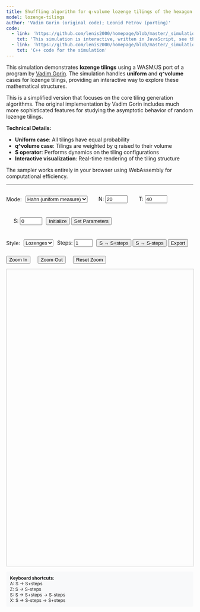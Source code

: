 ```yaml
---
title: Shuffling algorithm for q-volume lozenge tilings of the hexagon
model: lozenge-tilings
author: 'Vadim Gorin (original code); Leonid Petrov (porting)'
code:
  - link: 'https://github.com/lenis2000/homepage/blob/master/_simulations/lozenge_tilings/2025-06-02-q-vol-Gorin.md'
    txt: 'This simulation is interactive, written in JavaScript, see the source code of this page at the link'
  - link: 'https://github.com/lenis2000/homepage/blob/master/_simulations/lozenge_tilings/2025-06-02-q-vol-Gorin.cpp'
    txt: 'C++ code for the simulation'
---
```


<style>
  /* Basic styling for the canvas and controls */
  #lozenge-canvas {
    width: 100%;
    max-width: 1200px;
    height: 80vh;
    max-height: 800px;
    border: 1px solid #ccc;
    display: block;
    margin: 0 auto;
  }
  .controls {
    margin-bottom: 10px;
    display: flex;
    flex-wrap: wrap;
    gap: 10px;
    align-items: center;
  }
  .controls > * {
    flex-shrink: 0;
  }
  .keyboard-info {
    margin-top: 10px;
    padding: 10px;
    background-color: #f8f9fa;
    border-radius: 4px;
    font-size: 12px;
  }
  
  /* Mobile responsiveness */
  @media (max-width: 768px) {
    #lozenge-canvas {
      height: 60vh;
      min-height: 400px;
    }
    .controls {
      font-size: 14px;
    }
    .controls input[type="number"] {
      width: 50px !important;
    }
    .controls button {
      padding: 5px 10px;
      font-size: 13px;
    }
    .keyboard-info {
      display: none;
    }
  }
</style>

<script src="/js/2025-06-02-q-vol-Gorin.js"></script>

This simulation demonstrates **lozenge tilings** using a WASM/JS port of a program by [Vadim Gorin](https://www.stat.berkeley.edu/~vadicgor/research.html). The simulation handles **uniform** and **q^volume** cases for lozenge tilings, providing an interactive way to explore these mathematical structures.

This is a simplified version that focuses on the core tiling generation algorithms. The original implementation by Vadim Gorin includes much more sophisticated features for studying the asymptotic behavior of random lozenge tilings.

**Technical Details:**
- **Uniform case**: All tilings have equal probability
- **q^volume case**: Tilings are weighted by q raised to their volume
- **S operator**: Performs dynamics on the tiling configurations
- **Interactive visualization**: Real-time rendering of the tiling structure

The sampler works entirely in your browser using WebAssembly for computational efficiency.

---

<!-- Controls for the simulation -->
<div class="controls">
  <label for="mode">Mode: </label>
  <select id="mode">
    <option value="6">Hahn (uniform measure)</option>
    <option value="5">q-Hahn (measure q^vol)</option>
  </select>
  
  <label for="N" style="margin-left: 20px;">N: </label>
  <input id="N" type="number" value="20" min="1" max="200" style="width: 60px;">
  
  <label for="T" style="margin-left: 20px;">T: </label>
  <input id="T" type="number" value="40" min="1" max="500" style="width: 60px;">
  
  <label for="S" style="margin-left: 20px;">S: </label>
  <input id="S" type="number" value="0" min="0" style="width: 60px;">
  
  <span id="q-group" style="display:none;">
    <label for="q" style="margin-left: 20px;">q: </label>
    <input id="q" type="number" value="0.9" step="0.1" min="0.01" style="width: 60px;">
  </span>
  
  <button id="initialize">Initialize</button>
  <button id="set-parameters">Set Parameters</button>
</div>

<div class="controls">
  <label for="style">Style: </label>
  <select id="style">
    <option value="1" selected>Lozenges</option>
    <option value="5">Z² paths</option>
  </select>
  
  <label for="steps">Steps: </label>
  <input id="steps" type="number" value="1" min="1" max="10" style="width: 50px;">
  
  <button id="step-plus">S → S+steps</button>
  <button id="step-minus">S → S-steps</button>
  <button id="export">Export</button>
</div>

<div class="controls">
  <button id="zoom-in">Zoom In</button>
  <button id="zoom-out" style="margin-left: 10px;">Zoom Out</button>
  <button id="zoom-reset" style="margin-left: 10px;">Reset Zoom</button>
</div>

<div id="info" style="margin-bottom: 10px; font-weight: bold;"></div>

<!-- Visualization canvas -->
<canvas id="lozenge-canvas"></canvas>

<div class="keyboard-info">
  <strong>Keyboard shortcuts:</strong><br>
  A: S → S+steps<br>
  Z: S → S-steps<br>
  S: S → S+steps → S-steps<br>
  X: S → S-steps → S+steps
</div>

<script>
Module.onRuntimeInitialized = async function() {
    // WASM Interface Class
    class WASMInterface {
        constructor() {
            this.ready = false;
            this.N_param = 20;
            this.T_param = 40;
            this.S_param = 0;
            this.mode_param = 6;
            this.q_param = 0.9;
            this.paths = [];
        }

        async initialize() {
            // Wrap exported functions
            this.initializeTiling = Module.cwrap('initializeTiling', 'number', ['number', 'number', 'number', 'number', 'number'], {async: true});
            this.performSOperator = Module.cwrap('performSOperator', 'number', [], {async: true});
            this.performSMinusOperator = Module.cwrap('performSMinusOperator', 'number', [], {async: true});
            this.exportPaths = Module.cwrap('exportPaths', 'number', [], {async: true});
            this.updateParameters = Module.cwrap('updateParameters', 'number', ['number', 'number'], {async: true});
            this.freeString = Module.cwrap('freeString', null, ['number']);
            this.getProgress = Module.cwrap('getProgress', 'number', []);
            
            this.ready = true;
            console.log('WASM module loaded successfully');
        }

        async initializeTilingWasm(params) {
            if (!this.ready) throw new Error('WASM not ready');
            
            this.N_param = params.N;
            this.T_param = params.T;
            this.S_param = params.S;
            this.mode_param = params.mode;
            this.q_param = params.q;

            try {
                const ptr = await this.initializeTiling(params.N, params.T, params.S, params.mode, params.q);
                const jsonStr = Module.UTF8ToString(ptr);
                this.freeString(ptr);
                
                const result = JSON.parse(jsonStr);
                if (result.error) {
                    throw new Error(result.error);
                }
                
                // Auto-export paths
                await this.refreshPaths();
                return result;
            } catch (error) {
                throw new Error(`Initialization failed: ${error.message}`);
            }
        }

        async stepForward() {
            if (!this.ready) throw new Error('WASM not ready');
            if (this.S_param >= this.T_param) throw new Error('Cannot perform S→S+1: already at maximum');

            try {
                const ptr = await this.performSOperator();
                const jsonStr = Module.UTF8ToString(ptr);
                this.freeString(ptr);
                
                const result = JSON.parse(jsonStr);
                if (result.error) {
                    throw new Error(result.error);
                }
                
                this.S_param = result.s;
                await this.refreshPaths();
                return result;
            } catch (error) {
                throw new Error(`S operator failed: ${error.message}`);
            }
        }

        async stepBackward() {
            if (!this.ready) throw new Error('WASM not ready');
            if (this.S_param <= 0) throw new Error('Cannot perform S→S-1: already at minimum');

            try {
                const ptr = await this.performSMinusOperator();
                const jsonStr = Module.UTF8ToString(ptr);
                this.freeString(ptr);
                
                const result = JSON.parse(jsonStr);
                if (result.error) {
                    throw new Error(result.error);
                }
                
                this.S_param = result.s;
                await this.refreshPaths();
                return result;
            } catch (error) {
                throw new Error(`S- operator failed: ${error.message}`);
            }
        }

        async refreshPaths() {
            try {
                const ptr = await this.exportPaths();
                const jsonStr = Module.UTF8ToString(ptr);
                this.freeString(ptr);
                
                const result = JSON.parse(jsonStr);
                if (!result.error) {
                    this.paths = result.paths;
                }
            } catch (error) {
                console.error('Failed to refresh paths:', error);
            }
        }

        getPaths() {
            return this.paths;
        }

        getParameters() {
            return {
                N: this.N_param,
                T: this.T_param,
                S: this.S_param,
                mode: this.mode_param,
                q: this.q_param
            };
        }

        async updateParametersWasm(params) {
            if (!this.ready) throw new Error('WASM not ready');
            
            try {
                const ptr = await this.updateParameters(params.mode, params.q);
                const jsonStr = Module.UTF8ToString(ptr);
                this.freeString(ptr);
                
                const result = JSON.parse(jsonStr);
                if (result.error) {
                    throw new Error(result.error);
                }
                
                this.mode_param = params.mode;
                this.q_param = params.q;
                return result;
            } catch (error) {
                throw new Error(`Parameter update failed: ${error.message}`);
            }
        }

        exportPlanePartition() {
            // Return current paths as plane partition
            return this.paths;
        }

        static transposeMatrix(matrix) {
            if (matrix.length === 0) return [];
            const rows = matrix.length;
            const cols = matrix[0].length;
            const transposed = Array(cols).fill(null).map(() => Array(rows));

            for (let i = 0; i < rows; i++) {
                for (let j = 0; j < cols; j++) {
                    transposed[j][i] = matrix[i][j];
                }
            }

            return transposed;
        }
    }

    // Tiling Visualizer Class
    class TilingVisualizer {
        constructor(canvas) {
            this.canvas = canvas;
            this.ctx = canvas.getContext('2d');
            this.style = 2; // Default: classical with borders

            this.colors = {
                gray1: '#D0FFD0', // Green-tinted (down rhombi)
                gray2: '#D0D0FF', // Blue-tinted (up rhombi)
                gray3: '#FFB0B0', // Red-tinted (background)
                black: '#000000',
                white: '#FFFFFF'
            };

            this.zoomLevel = 1.0;
            this.panX = 0;
            this.panY = 0;
            this.isPanning = false;
            this.lastMouseX = 0;
            this.lastMouseY = 0;

            this.setupCanvas();
            this.setupMouseHandlers();
        }

        setupCanvas() {
            const dpr = window.devicePixelRatio || 1;
            
            // Get the actual canvas element dimensions from CSS
            const rect = this.canvas.getBoundingClientRect();
            const displayWidth = rect.width || 1200;
            const displayHeight = rect.height || 800;

            // Set internal size accounting for device pixel ratio
            this.canvas.width = displayWidth * dpr;
            this.canvas.height = displayHeight * dpr;
            
            // Scale context to ensure correct drawing operations
            this.ctx.scale(dpr, dpr);
        }

        setupMouseHandlers() {
            this.canvas.addEventListener('wheel', (e) => {
                e.preventDefault();
                
                const width = this.canvas.width / (window.devicePixelRatio || 1);
                const height = this.canvas.height / (window.devicePixelRatio || 1);
                const centerX = width / 2;
                const centerY = height / 2;
                
                const zoomFactor = e.deltaY > 0 ? 0.97 : 1.03;
                const newZoom = Math.max(0.1, Math.min(10.0, this.zoomLevel * zoomFactor));
                
                const scale = newZoom / this.zoomLevel;
                this.panX = centerX - (centerX - this.panX) * scale;
                this.panY = centerY - (centerY - this.panY) * scale;
                
                this.zoomLevel = newZoom;
                
                if (this.lastPaths) {
                    this.draw(this.lastPaths, this.lastN, this.lastT, this.lastS);
                }
            });

            this.canvas.addEventListener('mousedown', (e) => {
                this.isPanning = true;
                this.lastMouseX = e.clientX;
                this.lastMouseY = e.clientY;
                this.canvas.style.cursor = 'grabbing';
            });

            window.addEventListener('mousemove', (e) => {
                if (!this.isPanning) return;
                
                const dx = e.clientX - this.lastMouseX;
                const dy = e.clientY - this.lastMouseY;
                
                this.panX += dx;
                this.panY += dy;
                
                this.lastMouseX = e.clientX;
                this.lastMouseY = e.clientY;
                
                if (this.lastPaths) {
                    this.draw(this.lastPaths, this.lastN, this.lastT, this.lastS);
                }
            });

            window.addEventListener('mouseup', () => {
                this.isPanning = false;
                this.canvas.style.cursor = 'grab';
            });

            // Touch events for mobile
            this.canvas.addEventListener('touchstart', (e) => {
                if (e.touches.length === 1) {
                    this.isPanning = true;
                    this.lastMouseX = e.touches[0].clientX;
                    this.lastMouseY = e.touches[0].clientY;
                    e.preventDefault();
                }
            });

            this.canvas.addEventListener('touchmove', (e) => {
                if (!this.isPanning || e.touches.length !== 1) return;
                
                const dx = e.touches[0].clientX - this.lastMouseX;
                const dy = e.touches[0].clientY - this.lastMouseY;
                
                this.panX += dx;
                this.panY += dy;
                
                this.lastMouseX = e.touches[0].clientX;
                this.lastMouseY = e.touches[0].clientY;
                
                if (this.lastPaths) {
                    this.draw(this.lastPaths, this.lastN, this.lastT, this.lastS);
                }
                e.preventDefault();
            });

            this.canvas.addEventListener('touchend', () => {
                this.isPanning = false;
            });

            this.canvas.style.cursor = 'grab';
        }

        setStyle(style) {
            this.style = parseInt(style);
        }

        zoomIn() {
            const width = this.canvas.width / (window.devicePixelRatio || 1);
            const height = this.canvas.height / (window.devicePixelRatio || 1);
            const centerX = width / 2;
            const centerY = height / 2;

            const oldZoom = this.zoomLevel;
            const newZoom = Math.min(10.0, oldZoom * 1.2);
            
            if (newZoom === oldZoom) return;
            
            const scale = newZoom / oldZoom;
            this.panX = centerX - (centerX - this.panX) * scale;
            this.panY = centerY - (centerY - this.panY) * scale;
            
            this.zoomLevel = newZoom;
        }

        zoomOut() {
            const width = this.canvas.width / (window.devicePixelRatio || 1);
            const height = this.canvas.height / (window.devicePixelRatio || 1);
            const centerX = width / 2;
            const centerY = height / 2;

            const oldZoom = this.zoomLevel;
            const newZoom = Math.max(0.1, oldZoom / 1.2);
            
            if (newZoom === oldZoom) return;
            
            const scale = newZoom / oldZoom;
            this.panX = centerX - (centerX - this.panX) * scale;
            this.panY = centerY - (centerY - this.panY) * scale;
            
            this.zoomLevel = newZoom;
        }

        resetZoom() {
            this.zoomLevel = 1.0;
            this.panX = 0;
            this.panY = 0;
            if (this.lastPaths) {
                this.draw(this.lastPaths, this.lastN, this.lastT, this.lastS);
            }
        }

        draw(paths, N, T, S) {
            this.lastPaths = paths;
            this.lastN = N;
            this.lastT = T;
            this.lastS = S;

            const ctx = this.ctx;
            const width = this.canvas.width / (window.devicePixelRatio || 1);
            const height = this.canvas.height / (window.devicePixelRatio || 1);

            ctx.fillStyle = this.colors.white;
            ctx.fillRect(0, 0, width, height);

            if (this.style === 5) {
                this.drawLatticePathsStyle(paths, N, T, S);
            } else {
                this.drawHexagonStyle(paths, N, T, S);
            }
        }

        drawHexagonStyle(paths, N, T, S) {
            const ctx = this.ctx;
            const width = this.canvas.width / (window.devicePixelRatio || 1);
            const height = this.canvas.height / (window.devicePixelRatio || 1);

            const sqrt3 = Math.sqrt(3);
            
            // Calculate the bounding box of the hexagon
            const minX = 0;
            const maxX = T * 0.5 * sqrt3;
            const minY = -(T - S) * 0.5;
            const maxY = N + Math.max(S * 0.5, (2 * S - T) * 0.5);
            
            const hexWidth = maxX - minX;
            const hexHeight = maxY - minY;
            const hexCenterX = (minX + maxX) / 2;
            const hexCenterY = (minY + maxY) / 2;

            const margin = 40;
            const scale = Math.min(
                (width - 2 * margin) / hexWidth,
                (height - 2 * margin) / hexHeight
            ) * this.zoomLevel;

            ctx.save();
            ctx.translate(this.panX, this.panY);
            ctx.translate(width / 2, height / 2);
            ctx.scale(scale, scale);
            // Center the hexagon
            ctx.translate(-hexCenterX, -hexCenterY);

            this.drawBackgroundHexagon(N, T, S);

            for (let i = 0; i < T; i++) {
                for (let j = 0; j < N; j++) {
                    const currentHeight = paths[j][i];
                    const nextHeight = paths[j][i + 1];
                    this.drawRhombus(i, j, currentHeight, nextHeight);
                }
            }

            ctx.restore();
        }

        drawBackgroundHexagon(N, T, S) {
            const ctx = this.ctx;
            const sqrt3 = Math.sqrt(3);

            const vertices = [
                {x: 0, y: 0},
                {x: 0, y: N},
                {x: S * 0.5 * sqrt3, y: N + S * 0.5},
                {x: T * 0.5 * sqrt3, y: N + (2 * S - T) * 0.5},
                {x: T * 0.5 * sqrt3, y: (2 * S - T) * 0.5},
                {x: (T - S) * 0.5 * sqrt3, y: -(T - S) * 0.5}
            ];

            ctx.beginPath();
            ctx.moveTo(vertices[0].x, vertices[0].y);
            for (let i = 1; i < 6; i++) {
                ctx.lineTo(vertices[i].x, vertices[i].y);
            }
            ctx.closePath();

            ctx.fillStyle = this.colors.gray3;
            ctx.fill();
        }

        drawRhombus(timeIdx, particleIdx, height, nextHeight) {
            const ctx = this.ctx;
            const sqrt3 = Math.sqrt(3);

            const x1 = timeIdx * 0.5 * sqrt3;
            const y1 = height - timeIdx * 0.5;
            const x2 = x1;
            const y2 = y1 + 1;

            let x3, y3, x4, y4;
            let fillColor;

            if (nextHeight === height) {
                // Down rhombus
                x3 = x2 + 0.5 * sqrt3;
                y3 = y2 - 0.5;
                x4 = x1 + 0.5 * sqrt3;
                y4 = y1 - 0.5;
                fillColor = this.colors.gray1;
            } else {
                // Up rhombus
                x3 = x2 + 0.5 * sqrt3;
                y3 = y2 + 0.5;
                x4 = x1 + 0.5 * sqrt3;
                y4 = y1 + 0.5;
                fillColor = this.colors.gray2;
            }

            ctx.beginPath();
            ctx.moveTo(x1, y1);
            ctx.lineTo(x2, y2);
            ctx.lineTo(x3, y3);
            ctx.lineTo(x4, y4);
            ctx.closePath();

            ctx.fillStyle = fillColor;
            ctx.fill();
        }


        drawLatticePathsStyle(paths, N, T, S) {
            const ctx = this.ctx;
            const width = this.canvas.width / (window.devicePixelRatio || 1);
            const height = this.canvas.height / (window.devicePixelRatio || 1);

            const margin = 40;
            const scaleX = (width - 2 * margin) / (T + 5);
            const scaleY = (height - 2 * margin) / (N + S + 5);
            const scale = Math.min(scaleX, scaleY) * this.zoomLevel;

            const maxY = N + S - 1;

            ctx.save();
            ctx.translate(this.panX + margin, this.panY + height - margin);
            ctx.scale(scale, -scale);

            ctx.fillStyle = this.colors.gray3;
            for (let i = 0; i <= T; i++) {
                for (let j = 0; j <= maxY; j++) {
                    ctx.fillRect(i - 0.1, j - 0.1, 0.2, 0.2);
                }
            }

            ctx.strokeStyle = this.colors.black;
            ctx.lineWidth = 0.1;
            ctx.fillStyle = this.colors.black;

            for (let j = 0; j < N; j++) {
                ctx.beginPath();

                for (let i = 0; i <= T; i++) {
                    const x = i;
                    const y = paths[j][i];

                    if (i === 0) {
                        ctx.moveTo(x, y);
                    } else {
                        ctx.lineTo(x, y);
                    }

                    ctx.fillRect(x - 0.05, y - 0.05, 0.1, 0.1);
                }

                ctx.stroke();
            }

            ctx.restore();
        }
    }

    // UI Controller Class
    class UIController {
        constructor(wasmInterface, visualizer) {
            this.wasm = wasmInterface;
            this.visualizer = visualizer;
            this.animationId = null;
            this.animationRunning = false;
            this.compositeOperationRunning = false;

            this.setupEventListeners();
            this.updateParameterVisibility();
        }

        setupEventListeners() {
            document.getElementById('mode').addEventListener('change', () => {
                this.updateParameterVisibility();
            });

            document.getElementById('style').addEventListener('change', (e) => {
                this.visualizer.setStyle(e.target.value);
                this.redraw();
            });

            document.getElementById('initialize').addEventListener('click', () => {
                this.initializeTiling();
            });

            document.getElementById('set-parameters').addEventListener('click', () => {
                this.setParameters();
            });

            document.getElementById('step-plus').addEventListener('click', () => {
                this.stepForward();
            });

            document.getElementById('step-minus').addEventListener('click', () => {
                this.stepBackward();
            });

            document.getElementById('export').addEventListener('click', () => {
                this.exportPlanePartition();
            });

            document.getElementById('zoom-in').addEventListener('click', () => {
                this.visualizer.zoomIn();
                this.redraw();
            });

            document.getElementById('zoom-out').addEventListener('click', () => {
                this.visualizer.zoomOut();
                this.redraw();
            });

            document.getElementById('zoom-reset').addEventListener('click', () => {
                this.visualizer.resetZoom();
                this.redraw();
            });

            // Keyboard controls
            document.addEventListener('keypress', (e) => {
                if (this.animationRunning) return;

                const key = e.key.toLowerCase();
                
                if ((key === 's' || key === 'x') && this.compositeOperationRunning) {
                    return;
                }

                const steps = parseInt(document.getElementById('steps').value) || 1;

                switch(key) {
                    case 'a':
                        this.stepForward();
                        break;
                    case 'z':
                        this.stepBackward();
                        break;
                    case 's':
                        this.compositeOperationRunning = true;
                        this.stepForwardNoRedraw().then(() => {
                            return this.stepBackwardNoRedraw();
                        }).then(() => {
                            // Update S display and redraw once at the end
                            const params = this.wasm.getParameters();
                            document.getElementById('S').value = params.S;
                            this.updateInfo();
                            this.redraw();
                            this.compositeOperationRunning = false;
                        }).catch((error) => {
                            // Silently handle errors - just stop the operation
                            this.compositeOperationRunning = false;
                        });
                        break;
                    case 'x':
                        this.compositeOperationRunning = true;
                        this.stepBackwardNoRedraw().then(() => {
                            return this.stepForwardNoRedraw();
                        }).then(() => {
                            // Update S display and redraw once at the end
                            const params = this.wasm.getParameters();
                            document.getElementById('S').value = params.S;
                            this.updateInfo();
                            this.redraw();
                            this.compositeOperationRunning = false;
                        }).catch((error) => {
                            // Silently handle errors - just stop the operation
                            this.compositeOperationRunning = false;
                        });
                        break;
                }
            });

            window.addEventListener('resize', () => {
                this.visualizer.setupCanvas();
                this.redraw();
            });
        }

        updateParameterVisibility() {
            const mode = parseInt(document.getElementById('mode').value);
            const qGroup = document.getElementById('q-group');
            if (qGroup) qGroup.style.display = 'none';

            switch (mode) {
                case 5: // q-Hahn
                    if (qGroup) qGroup.style.display = 'block';
                    break;
                case 6: // Hahn
                    break;
            }
        }

        getParametersFromUI() {
            const mode = parseInt(document.getElementById('mode').value);
            const params = {
                mode: mode,
                N: parseInt(document.getElementById('N').value),
                T: parseInt(document.getElementById('T').value),
                S: parseInt(document.getElementById('S').value),
                q: 1.0
            };

            switch (mode) {
                case 5: // q-Hahn
                    params.q = parseFloat(document.getElementById('q').value);
                    break;
            }

            return params;
        }

        validateParametersUI(params) {
            if (isNaN(params.N) || params.N < 1) {
                throw new Error('N must be a positive integer');
            }
            if (isNaN(params.T) || params.T < 1) {
                throw new Error('T must be a positive integer');
            }
            if (isNaN(params.S) || params.S < 0 || params.S > params.T) {
                throw new Error('S must be between 0 and T');
            }

            switch (params.mode) {
                case 5:
                    if (isNaN(params.q) || params.q <= 0 || params.q === 1) {
                        throw new Error('q must be positive and not equal to 1');
                    }
                    break;
            }
        }

        async initializeTiling() {
            try {
                const params = this.getParametersFromUI();
                this.validateParametersUI(params);

                await this.wasm.initializeTilingWasm(params);

                const actualParams = this.wasm.getParameters();
                document.getElementById('S').value = actualParams.S;

                this.updateInfo();
                this.redraw();

            } catch (error) {
                alert('Initialization error: ' + error.message);
                console.error(error);
            }
        }

        async stepForward() {
            try {
                const steps = parseInt(document.getElementById('steps').value) || 1;
                
                for (let i = 0; i < steps; i++) {
                    try {
                        await this.wasm.stepForward();
                    } catch (error) {
                        // Silently ignore boundary errors - just stop stepping
                        break;
                    }
                }

                const params = this.wasm.getParameters();
                document.getElementById('S').value = params.S;

                this.updateInfo();
                this.redraw();

            } catch (error) {
                // Silently handle any other errors
            }
        }

        async stepBackward() {
            try {
                const steps = parseInt(document.getElementById('steps').value) || 1;
                
                for (let i = 0; i < steps; i++) {
                    try {
                        await this.wasm.stepBackward();
                    } catch (error) {
                        // Silently ignore boundary errors - just stop stepping
                        break;
                    }
                }

                const params = this.wasm.getParameters();
                document.getElementById('S').value = params.S;

                this.updateInfo();
                this.redraw();

            } catch (error) {
                // Silently handle any other errors
            }
        }

        // Internal functions without redraw for composite operations
        async stepForwardNoRedraw() {
            const steps = parseInt(document.getElementById('steps').value) || 1;
            for (let i = 0; i < steps; i++) {
                try {
                    await this.wasm.stepForward();
                } catch (error) {
                    // Silently ignore boundary errors - just stop stepping
                    break;
                }
            }
        }

        async stepBackwardNoRedraw() {
            const steps = parseInt(document.getElementById('steps').value) || 1;
            for (let i = 0; i < steps; i++) {
                try {
                    await this.wasm.stepBackward();
                } catch (error) {
                    // Silently ignore boundary errors - just stop stepping
                    break;
                }
            }
        }

        exportPlanePartition() {
            try {
                const partition = this.wasm.exportPlanePartition();
                const transposed = WASMInterface.transposeMatrix(partition);

                let text = '';
                for (let row of transposed) {
                    text += row.join('\t') + '\n';
                }

                const blob = new Blob([text], { type: 'text/plain' });
                const url = URL.createObjectURL(blob);
                const a = document.createElement('a');
                a.href = url;
                a.download = `plane_partition_N${this.wasm.getParameters().N}_T${this.wasm.getParameters().T}_S${this.wasm.getParameters().S}.txt`;
                a.click();
                URL.revokeObjectURL(url);

            } catch (error) {
                alert('Export error: ' + error.message);
            }
        }

        updateInfo() {
            const params = this.wasm.getParameters();
            const modeNames = {
                1: 'Imaginary q-Racah',
                2: 'Real q-Racah',
                3: 'Trigonometric q-Racah',
                4: 'Racah',
                5: 'q-Hahn',
                6: 'Hahn'
            };

            const info = document.getElementById('info');
            info.innerHTML = `
                <strong>Current Configuration:</strong><br>
                Mode: ${modeNames[params.mode]}<br>
                N = ${params.N}, T = ${params.T}, S = ${params.S}
            `;
        }

        async setParameters() {
            try {
                const params = this.getParametersFromUI();
                const currentParams = this.wasm.getParameters();
                
                if (params.N !== currentParams.N || params.T !== currentParams.T || params.S !== currentParams.S) {
                    alert('Cannot change N, T, or S without creating a new tiling. Use "Initialize New Tiling" instead.');
                    return;
                }
                
                this.validateParametersUI(params);
                await this.wasm.updateParametersWasm(params);
                
                this.updateInfo();
                
            } catch (error) {
                alert('Invalid parameters: ' + error.message);
            }
        }

        redraw() {
            try {
                const params = this.wasm.getParameters();
                const paths = this.wasm.getPaths();
                this.visualizer.draw(paths, params.N, params.T, params.S);
            } catch (error) {
                console.error('Redraw error:', error);
            }
        }
    }

    // Initialize application
    try {
        const wasmInterface = new WASMInterface();
        await wasmInterface.initialize();

        const canvas = document.getElementById('lozenge-canvas');
        const visualizer = new TilingVisualizer(canvas);

        const ui = new UIController(wasmInterface, visualizer);

        // Initialize with default parameters
        ui.initializeTiling();

        console.log('Random Tilings Generator initialized successfully');

    } catch (error) {
        console.error('Failed to initialize application:', error);
        alert('Failed to initialize application. Check console for details.');
    }
};
</script>